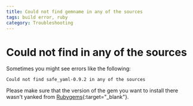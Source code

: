 ```yaml
---
title: Could not find gemname in any of the sources
tags: build error, ruby
category: Troubleshooting
---
```


# Could not find <gemname> in any of the sources

Sometimes you might see errors like the following:

~~~shell
Could not find safe_yaml-0.9.2 in any of the sources
~~~

Please make sure that the version of the gem you want to install there wasn't yanked from [Rubygems](http://rubygems.org/){:target="_blank"}.
